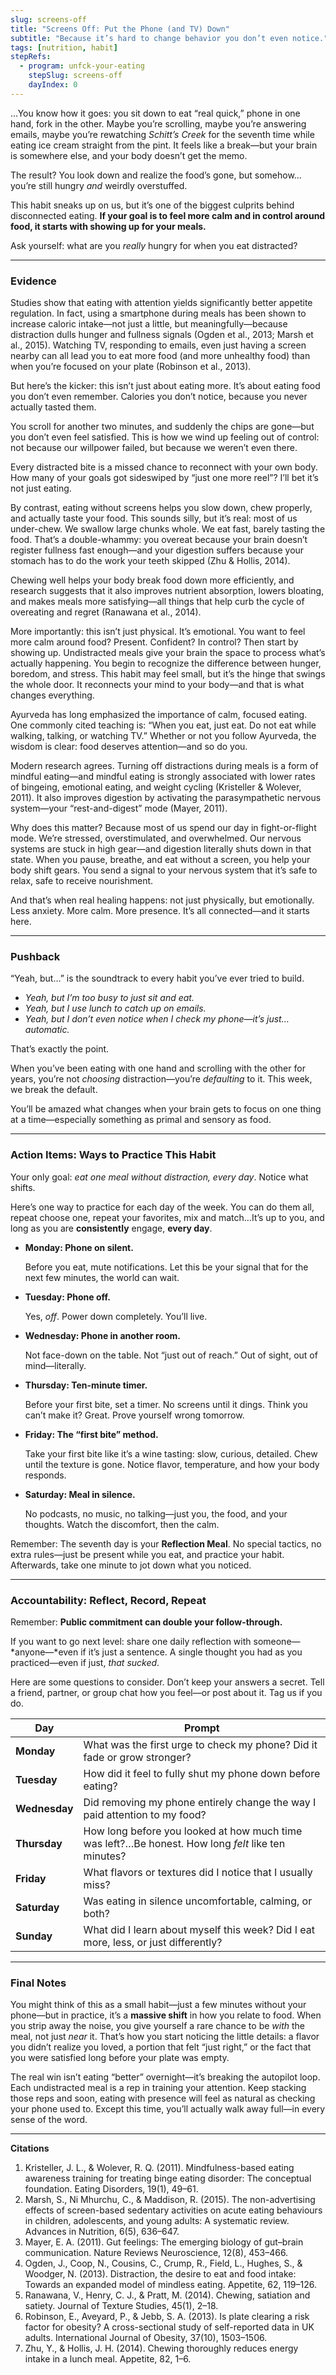 ```yaml
---
slug: screens-off
title: "Screens Off: Put the Phone (and TV) Down"
subtitle: "Because it’s hard to change behavior you don’t even notice."
tags: [nutrition, habit]
stepRefs:
  - program: unfck-your-eating
    stepSlug: screens-off
    dayIndex: 0
---
```


…You know how it goes: you sit down to eat “real quick,” phone in one hand, fork in the other. Maybe you’re scrolling, maybe you’re answering emails, maybe you’re rewatching *Schitt’s Creek* for the seventh time while eating ice cream straight from the pint. It feels like a break—but your brain is somewhere else, and your body doesn’t get the memo.

The result? You look down and realize the food’s gone, but somehow…you’re still hungry *and* weirdly overstuffed.

This habit sneaks up on us, but it’s one of the biggest culprits behind disconnected eating. **If your goal is to feel more calm and in control around food, it starts with showing up for your meals.**

Ask yourself: what are you *really* hungry for when you eat distracted?

---

### Evidence

Studies show that eating with attention yields significantly better appetite regulation. In fact, using a smartphone during meals has been shown to increase caloric intake—not just a little, but meaningfully—because distraction dulls hunger and fullness signals (Ogden et al., 2013; Marsh et al., 2015). Watching TV, responding to emails, even just having a screen nearby can all lead you to eat more food (and more unhealthy food) than when you’re focused on your plate (Robinson et al., 2013).

But here’s the kicker: this isn’t just about eating more. It’s about eating food you don’t even remember. Calories you don’t notice, because you never actually tasted them.

You scroll for another two minutes, and suddenly the chips are gone—but you don’t even feel satisfied. This is how we wind up feeling out of control: not because our willpower failed, but because we weren’t even there.

Every distracted bite is a missed chance to reconnect with your own body. How many of your goals got sideswiped by “just one more reel”? I’ll bet it’s not just eating.

By contrast, eating without screens helps you slow down, chew properly, and actually taste your food. This sounds silly, but it’s real: most of us under-chew. We swallow large chunks whole. We eat fast, barely tasting the food. That’s a double-whammy: you overeat because your brain doesn’t register fullness fast enough—and your digestion suffers because your stomach has to do the work your teeth skipped (Zhu & Hollis, 2014).

Chewing well helps your body break food down more efficiently, and research suggests that it also improves nutrient absorption, lowers bloating, and makes meals more satisfying—all things that help curb the cycle of overeating and regret (Ranawana et al., 2014).

More importantly: this isn’t just physical. It’s emotional. You want to feel more calm around food? Present. Confident? In control? Then start by showing up. Undistracted meals give your brain the space to process what’s actually happening. You begin to recognize the difference between hunger, boredom, and stress. This habit may feel small, but it’s the hinge that swings the whole door. It reconnects your mind to your body—and that is what changes everything.

Ayurveda has long emphasized the importance of calm, focused eating. One commonly cited teaching is: “When you eat, just eat. Do not eat while walking, talking, or watching TV.” Whether or not you follow Ayurveda, the wisdom is clear: food deserves attention—and so do you.

Modern research agrees. Turning off distractions during meals is a form of mindful eating—and mindful eating is strongly associated with lower rates of bingeing, emotional eating, and weight cycling (Kristeller & Wolever, 2011). It also improves digestion by activating the parasympathetic nervous system—your “rest-and-digest” mode (Mayer, 2011).

Why does this matter? Because most of us spend our day in fight-or-flight mode. We’re stressed, overstimulated, and overwhelmed. Our nervous systems are stuck in high gear—and digestion literally shuts down in that state. When you pause, breathe, and eat without a screen, you help your body shift gears. You send a signal to your nervous system that it’s safe to relax, safe to receive nourishment.

And that’s when real healing happens: not just physically, but emotionally. Less anxiety. More calm. More presence. It’s all connected—and it starts here.

---

### **Pushback**

“Yeah, but…” is the soundtrack to every habit you’ve ever tried to build.

- *Yeah, but I’m too busy to just sit and eat.*
- *Yeah, but I use lunch to catch up on emails.*
- *Yeah, but I don’t even notice when I check my phone—it’s just…automatic.*

That’s exactly the point.

When you’ve been eating with one hand and scrolling with the other for years, you’re not *choosing* distraction—you’re *defaulting* to it. This week, we break the default.

You’ll be amazed what changes when your brain gets to focus on one thing at a time—especially something as primal and sensory as food.

---

### **Action Items: Ways to Practice This Habit**

Your only goal: *eat one meal without distraction, every day*. Notice what shifts.

Here’s one way to practice for each day of the week. You can do them all, repeat choose one, repeat your favorites, mix and match…It’s up to you, and long as you are **consistently** engage, **every day**.

- **Monday: Phone on silent.**
    
    Before you eat, mute notifications. Let this be your signal that for the next few minutes, the world can wait.
    
- **Tuesday: Phone off.**
    
    Yes, *off*. Power down completely. You’ll live.
    
- **Wednesday: Phone in another room.**
    
    Not face-down on the table. Not “just out of reach.” Out of sight, out of mind—literally.
    
- **Thursday: Ten-minute timer.**
    
    Before your first bite, set a timer. No screens until it dings. Think you can’t make it? Great. Prove yourself wrong tomorrow.
    
- **Friday: The “first bite” method.**
    
    Take your first bite like it’s a wine tasting: slow, curious, detailed. Chew until the texture is gone. Notice flavor, temperature, and how your body responds.
    
- **Saturday: Meal in silence.**
    
    No podcasts, no music, no talking—just you, the food, and your thoughts. Watch the discomfort, then the calm.
    

Remember: The seventh day is your **Reflection Meal**. No special tactics, no extra rules—just be present while you eat, and practice your habit. Afterwards, take one minute to jot down what you noticed.

---

### **Accountability: Reflect, Record, Repeat**

Remember: **Public commitment can double your follow-through.** 

If you want to go next level: share one daily reflection with someone—*anyone—*even if it’s just a sentence. A single thought you had as you practiced—even if just, *that sucked*.

Here are some questions to consider. Don’t keep your answers a secret. Tell a friend, partner, or group chat how you feel—or post about it. Tag us if you do.

| **Day** | **Prompt** |
| --- | --- |
| **Monday** | What was the first urge to check my phone? Did it fade or grow stronger? |
| **Tuesday** | How did it feel to fully shut my phone down before eating? |
| **Wednesday** | Did removing my phone entirely change the way I paid attention to my food? |
| **Thursday** | How long before you looked at how much time was left?…Be honest. How long *felt* like ten minutes? |
| **Friday** | What flavors or textures did I notice that I usually miss? |
| **Saturday** | Was eating in silence uncomfortable, calming, or both? |
| **Sunday** | What did I learn about myself this week? Did I eat more, less, or just differently? |

---

### **Final Notes**

You might think of this as a small habit—just a few minutes without your phone—but in practice, it’s a **massive shift** in how you relate to food. When you strip away the noise, you give yourself a rare chance to be *with* the meal, not just *near* it. That’s how you start noticing the little details: a flavor you didn’t realize you loved, a portion that felt “just right,” or the fact that you were satisfied long before your plate was empty.

The real win isn’t eating “better” overnight—it’s breaking the autopilot loop. Each undistracted meal is a rep in training your attention. Keep stacking those reps and soon, eating with presence will feel as natural as checking your phone used to. Except this time, you’ll actually walk away full—in every sense of the word.

---

**Citations**

1. Kristeller, J. L., & Wolever, R. Q. (2011). Mindfulness-based eating awareness training for treating binge eating disorder: The conceptual foundation. Eating Disorders, 19(1), 49–61.
2. Marsh, S., Ni Mhurchu, C., & Maddison, R. (2015). The non-advertising effects of screen-based sedentary activities on acute eating behaviours in children, adolescents, and young adults: A systematic review. Advances in Nutrition, 6(5), 636–647.
3. Mayer, E. A. (2011). Gut feelings: The emerging biology of gut–brain communication. Nature Reviews Neuroscience, 12(8), 453–466.
4. Ogden, J., Coop, N., Cousins, C., Crump, R., Field, L., Hughes, S., & Woodger, N. (2013). Distraction, the desire to eat and food intake: Towards an expanded model of mindless eating. Appetite, 62, 119–126.
5. Ranawana, V., Henry, C. J., & Pratt, M. (2014). Chewing, satiation and satiety. Journal of Texture Studies, 45(1), 2–18.
6. Robinson, E., Aveyard, P., & Jebb, S. A. (2013). Is plate clearing a risk factor for obesity? A cross-sectional study of self-reported data in UK adults. International Journal of Obesity, 37(10), 1503–1506.
7. Zhu, Y., & Hollis, J. H. (2014). Chewing thoroughly reduces energy intake in a lunch meal. Appetite, 82, 1–6.